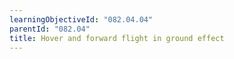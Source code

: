 ```yaml
---
learningObjectiveId: "082.04.04"
parentId: "082.04"
title: Hover and forward flight in ground effect
---
```

